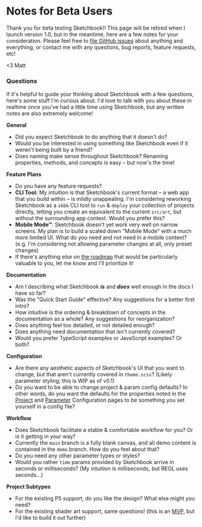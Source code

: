 # Notes for Beta Users

Thank you for beta testing Sketchbook!! This page will be retired when I launch version 1.0, but in the meantime, here are a few notes for your consideration. Please feel free to [file GitHub issues](https://github.com/flatpickles/sketchbook/issues/new) about anything and everything, or contact me with any questions, bug reports, feature requests, etc!

<3 Matt

### Questions

If it's helpful to guide your thinking about Sketchbook with a few questions, here's some stuff I'm curious about. I'd love to talk with you about these in realtime once you've had a little time using Sketchbook, but any written notes are also extremely welcome!

**General**

-   Did you expect Sketchbook to do anything that it doesn't do?
-   Would you be interested in using something like Sketchbook even if it weren't being built by a friend?
-   Does naming make sense throughout Sketchbook? Renaming properties, methods, and concepts is easy – but now's the time!

**Feature Plans**

-   Do you have any feature requests?
-   **CLI Tool:** My intuition is that Sketchbook's current format – a web app that you build within – is mildly unappealing. I'm considering reworking Sketchbook as a `skbk` CLI tool to `run` & `deploy` your collection of projects directly, letting you create an equivalent to the current `src/art`, but without the surrounding app context. Would you prefer this?
-   **Mobile Mode™**: Sketchbook doesn't yet work very well on narrow screens. My plan is to build a scaled down "Mobile Mode" with a much more limited UI. What do you need and not need in a mobile context? (e.g. I'm considering not allowing parameter changes at all, only preset changes)
-   If there's anything else on [the roadmap](https://github.com/users/flatpickles/projects/2/views/1) that would be particularly valuable to you, let me know and I'll prioritize it!

**Documentation**

-   Am I describing what Sketchbook _**is**_ and _**does**_ well enough in the docs I have so far?
-   Was the "Quick Start Guide" effective? Any suggestions for a better first intro?
-   How intuitive is the ordering & breakdown of concepts in the documentation as a whole? Any suggestions for reorganization?
-   Does anything feel too detailed, or not detailed enough?
-   Does anything need documentation that isn't currently covered?
-   Would you prefer TypeScript examples or JavaScript examples? Or both?

**Configuration**

-   Are there any aesthetic aspects of Sketchbook's UI that you want to change, but that aren't currently covered in `theme.scss`? (Likely parameter styling; this is WIP as of v0.1)
-   Do you want to be able to change project & param config defaults? In other words, do you want the defaults for the properties noted in the [Project](project-config.md) and [Parameter](param-config.md) Configuration pages to be something you set yourself in a config file?

**Workflow**

-   Does Sketchbook facilitate a stable & comfortable workflow for you? Or is it getting in your way?
-   Currently the `main` branch is a fully blank canvas, and all demo content is contained in the `demo` branch. How do you feel about that?
-   Do you need any other parameter types or styles?
-   Would you rather `time` params provided by Sketchbook arrive in seconds or milliseconds? (My intuition is milliseconds, but REGL uses seconds...)

**Project Subtypes**

-   For the existing P5 support, do you like the design? What else might you need?
-   For the existing shader art support, same questions! (this is an [MVP](https://github.com/flatpickles/sketchbook/issues/146), but I'd like to build it out further)
